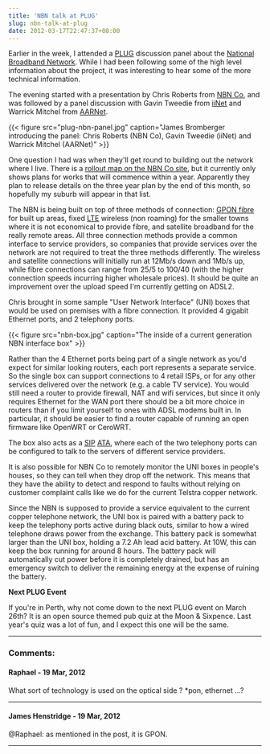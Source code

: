 ```yaml
---
title: 'NBN talk at PLUG'
slug: nbn-talk-at-plug
date: 2012-03-17T22:47:37+08:00
---
```


Earlier in the week, I attended a [PLUG](http://www.plug.org.au/)
discussion panel about the [National Broadband
Network](http://en.wikipedia.org/wiki/National_Broadband_Network).
While I had been following some of the high level information about the
project, it was interesting to hear some of the more technical
information.

The evening started with a presentation by Chris Roberts from [NBN
Co](http://www.nbnco.com.au/), and was followed by a panel discussion
with Gavin Tweedie from [iiNet](http://www.iinet.net.au/) and Warrick
Mitchel from [AARNet](http://www.aarnet.edu.au/).

{{< figure src="plug-nbn-panel.jpg"
        caption="James Bromberger introducing the panel: Chris Roberts (NBN Co), Gavin Tweedie (iiNet) and Warrick Mitchel (AARNet)" >}}

One question I had was when they\'ll get round to building out the
network where I live. There is a [rollout map on the NBN Co
site](http://www.nbnco.com.au/rollout/rollout-map.html), but it
currently only shows plans for works that will commence within a year.
Apparently they plan to release details on the three year plan by the
end of this month, so hopefully my suburb will appear in that list.

The NBN is being built on top of three methods of connection: [GPON
fibre](http://en.wikipedia.org/wiki/Passive_optical_network) for built
up areas, fixed [LTE](http://en.wikipedia.org/wiki/Long_Term_Evolution)
wireless (non roaming) for the smaller towns where it is not economical
to provide fibre, and satellite broadband for the really remote areas.
All three connection methods provide a common interface to service
providers, so companies that provide services over the network are not
required to treat the three methods differently. The wireless and
satellite connections will initially run at 12Mb/s down and 1Mb/s up,
while fibre connections can range from 25/5 to 100/40 (with the higher
connection speeds incurring higher wholesale prices). It should be
quite an improvement over the upload speed I\'m currently getting on
ADSL2.

Chris brought in some sample \"User Network Interface\" (UNI) boxes that
would be used on premises with a fibre connection. It provided 4
gigabit Ethernet ports, and 2 telephony ports.

{{< figure src="nbn-box.jpg"
        caption="The inside of a current generation NBN interface box" >}}

Rather than the 4 Ethernet ports being part of a single network as
you\'d expect for similar looking routers, each port represents a
separate service. So the single box can support connections to 4 retail
ISPs, or for any other services delivered over the network (e.g. a cable
TV service). You would still need a router to provide firewall, NAT and
wifi services, but since it only requires Ethernet for the WAN port
there should be a bit more choice in routers than if you limit yourself
to ones with ADSL modems built in. In particular, it should be easier
to find a router capable of running an open firmware like OpenWRT or
CeroWRT.

The box also acts as a
[SIP](http://en.wikipedia.org/wiki/Session_Initiation_Protocol "Session Initiation Protocol")
[ATA](http://en.wikipedia.org/wiki/Analog_telephone_adapter "Analog Telephone Adapter"),
where each of the two telephony ports can be configured to talk to the
servers of different service providers.

It is also possible for NBN Co to remotely monitor the UNI boxes in
people\'s houses, so they can tell when they drop off the network. This
means that they have the ability to detect and respond to faults without
relying on customer complaint calls like we do for the current Telstra
copper network.

Since the NBN is supposed to provide a service equivalent to the current
copper telephone network, the UNI box is paired with a battery pack to
keep the telephony ports active during black outs, similar to how a
wired telephone draws power from the exchange. This battery pack is
somewhat larger than the UNI box, holding a 7.2 Ah lead acid battery.
At 10W, this can keep the box running for around 8 hours. The battery
pack will automatically cut power before it is completely drained, but
has an emergency switch to deliver the remaining energy at the expense
of ruining the battery.

**Next PLUG Event**

If you\'re in Perth, why not come down to the next PLUG event on March
26th? It is an open source themed pub quiz at the Moon & Sixpence.
Last year\'s quiz was a lot of fun, and I expect this one will be the
same.

---
### Comments:
#### Raphael - <time datetime="2012-03-19 15:00:44">19 Mar, 2012</time>

What sort of technology is used on the optical side ? \*pon, ethernet
\...?

---
#### James Henstridge - <time datetime="2012-03-19 15:14:28">19 Mar, 2012</time>

\@Raphael: as mentioned in the post, it is GPON.

---
